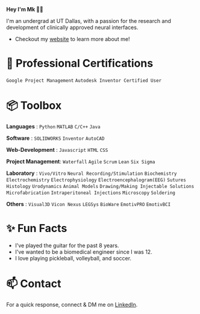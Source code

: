 **Hey I'm Mk 👋🏾**

I'm an undergrad at UT Dallas, with a passion for the research and development of clinically approved neural interfaces.
- Checkout my [website](https://mkmaharana.com/) to learn more about me!

# 📄 Professional Certifications
`Google Project Management` `Autodesk Inventor Certified User`
# 📦 Toolbox

**Languages** : `Python` `MATLAB` `C/C++`  `Java`

**Software** : `SOLIDWORKS` `Inventor` `AutoCAD` 

**Web-Development** : `Javascript` `HTML` `CSS`

**Project Management**: `Waterfall` `Agile` `Scrum` `Lean` `Six Sigma` 

**Laboratory** : `Vivo/Vitro` `Neural Recording/Stimulation` `Biochemistry` `Electrochemistry` `Electrophysiology` `Electroencephalogram(EEG)` `Sutures` `Histology` `Urodynamics` `Animal Models` `Drawing/Making Injectable Solutions` `Microfabrication` `Intraperitoneal Injections` `Microscopy` `Soldering`

**Others** : `Visual3D` `Vicon Nexus` `LEGSys` `BioWare` `EmotivPRO` `EmotivBCI`

# ✨ Fun Facts

- I've played the guitar for the past 8 years.
- I've wanted to be a biomedical engineer since I was 12.
- I love playing pickleball, volleyball, and soccer.

# 📫 Contact

For a quick response, connect & DM me on [LinkedIn](https://www.linkedin.com/in/mrigankmaharana/).
